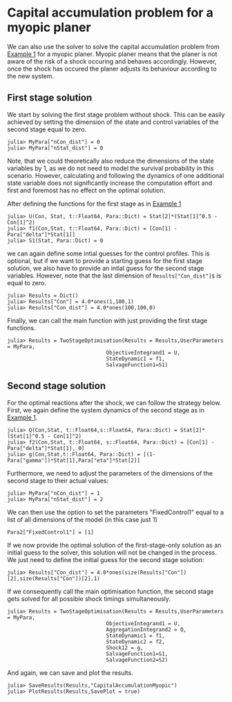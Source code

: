 # Capital accumulation problem for a myopic planer

We can also use the solver to solve the capital accumulation problem from [Example 1](Examples/Test1.md) for a myopic planer. Myopic planer means that the planer is not aware of the risk of a shock occuring and behaves accordingly. However, once the shock has occured the planer adjusts its behaviour according to the new system.

## First stage solution

We start by solving the first stage problem without shock. This can be easily achieved by setting the dimension of the state and control variables of the second stage equal to zero.

```julia-repl
julia> MyPara["nCon_dist"] = 0
julia> MyPara["nStat_dist"] = 0
```

Note, that we could theoretically also reduce the dimensions of the state variables by 1, as we do not need to model the survival probability in this scenario. However, calculating and following the dynamics of one additional state variable does not significantly increase the computation effort and first and foremost has no effect on the optimal solution.

After defining the functions for the first stage as in [Example 1](Examples/Test1.md)
```julia-repl
julia> U(Con, Stat, t::Float64, Para::Dict) = Stat[2]*(Stat[1]^0.5 - Con[1]^2)
julia> f1(Con,Stat, t::Float64, Para::Dict) = [Con[1] - Para["delta"]*Stat[1]]
julia> S1(Stat, Para::Dict) = 0
```
we can again define some intial guesses for the control profiles. This is optional, but if we want to provide a starting guess for the first stage solution, we also have to provide an intial guess for the second stage variables. However, note that the last dimension of ```Results["Con_dist"]$``` is equal to zero.

```julia-repl
julia> Results = Dict()
julia> Results["Con"] = 4.0*ones(1,100,1)
julia> Results["Con_dist"] = 4.0*ones(100,100,0)
```

Finally, we can call the main function with just providing the first stage functions.
```julia-repl
julia> Results = TwoStageOptimisation(Results = Results,UserParameters = MyPara,
                                ObjectiveIntegrand1 = U, 
                                StateDynamic1 = f1,
                                SalvageFunction1=S1)
```


## Second stage solution

For the optimal reactions after the shock, we can follow the strategy below. First, we again define the system dynamics of the second stage as in [Example 1](Examples/Test1.md).

```julia-repl
julia> Q(Con,Stat, t::Float64,s::Float64, Para::Dict) = Stat[2]*(Stat[1]^0.5 - Con[1]^2)
julia> f2(Con,Stat, t::Float64, s::Float64, Para::Dict) = [Con[1] - Para["delta"]*Stat[1], 0]
julia> g(Con,Stat,t::Float64, Para::Dict) = [(1-Para["gamma"])*Stat[1],Para["eta"]*Stat[2]]
```
Furthermore, we need to adjust the parameters of the dimensions of the second stage to their actual values:
```julia-repl
julia> MyPara["nCon_dist"] = 1
julia> MyPara["nStat_dist"] = 2
```

We can then use the option to set the parameters "FixedControl1" equal to a list of all dimensions of the model (in this case just 1)

```julia-repl
Para2["FixedControl1"] = [1]
```

If we now provide the optimal solution of the first-stage-only solution as an initial guess to the solver, this solution will not be changed in the process. We just need to define the initial guess for the second stage solution:

```julia-repl
julia> Results["Con_dist"] = 4.0*ones(size(Results["Con"])[2],size(Results["Con"])[2],1)
```

If we consequently call the main optimisation function, the second stage gets solved for all possible shock timings simultaneously.
```julia-repl
julia> Results = TwoStageOptimisation(Results = Results,UserParameters = MyPara,
                                ObjectiveIntegrand1 = U, 
                                AggregationIntegrand2 = Q,
                                StateDynamic1 = f1,
                                StateDynamic2 = f2, 
                                Shock12 = g,
                                SalvageFunction1=S1,
                                SalvageFunction2=S2)
```

And again, we can save and plot the results.

```julia-repl
julia> SaveResults(Results,"CapitalAccumulationMyopic")
julia> PlotResults(Results,SavePlot = true)
```